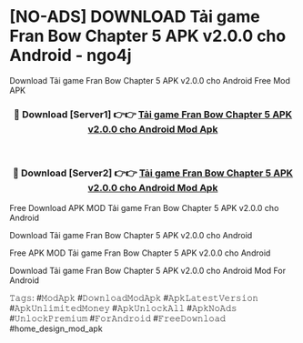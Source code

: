 # [NO-ADS] DOWNLOAD Tải game Fran Bow Chapter 5 APK v2.0.0 cho Android - ngo4j
Download Tải game Fran Bow Chapter 5 APK v2.0.0 cho Android Free Mod APK

<div align="center">
<h3>🔴 Download [Server1] 👉👉 <a href="https://apk-comot.site?title=Tải_game_Fran_Bow_Chapter_5_APK_v2.0.0_cho_Android">Tải game Fran Bow Chapter 5 APK v2.0.0 cho Android Mod Apk</a></h3><br>

<h3>🔴 Download [Server2] 👉👉 <a href="https://apk-comot.site?title=Tải_game_Fran_Bow_Chapter_5_APK_v2.0.0_cho_Android">Tải game Fran Bow Chapter 5 APK v2.0.0 cho Android Mod Apk</a></h3>
</div>


Free Download APK MOD Tải game Fran Bow Chapter 5 APK v2.0.0 cho Android

Download Tải game Fran Bow Chapter 5 APK v2.0.0 cho Android 

Free APK MOD Tải game Fran Bow Chapter 5 APK v2.0.0 cho Android 

Download Tải game Fran Bow Chapter 5 APK v2.0.0 cho Android Mod For Android

𝚃𝚊𝚐𝚜: #𝙼𝚘𝚍𝙰𝚙𝚔 #𝙳𝚘𝚠𝚗𝚕𝚘𝚊𝚍𝙼𝚘𝚍𝙰𝚙𝚔 #𝙰𝚙𝚔𝙻𝚊𝚝𝚎𝚜𝚝𝚅𝚎𝚛𝚜𝚒𝚘𝚗 #𝙰𝚙𝚔𝚄𝚗𝚕𝚒𝚖𝚒𝚝𝚎𝚍𝙼𝚘𝚗𝚎𝚢 #𝙰𝚙𝚔𝚄𝚗𝚕𝚘𝚌𝚔𝙰𝚕𝚕 #𝙰𝚙𝚔𝙽𝚘𝙰𝚍𝚜 #𝚄𝚗𝚕𝚘𝚌𝚔𝙿𝚛𝚎𝚖𝚒𝚞𝚖 #𝙵𝚘𝚛𝙰𝚗𝚍𝚛𝚘𝚒𝚍 #𝙵𝚛𝚎𝚎𝙳𝚘𝚠𝚗𝚕𝚘𝚊𝚍 #home_design_mod_apk